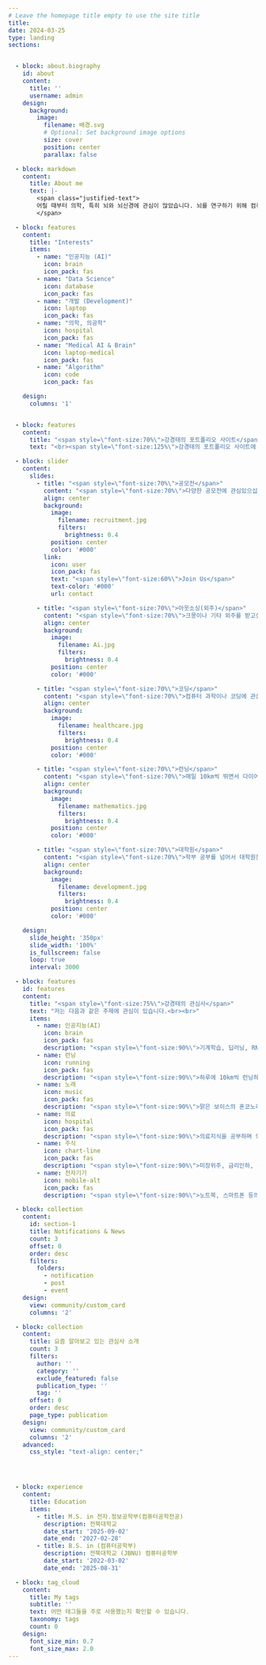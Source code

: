 ```yaml
---
# Leave the homepage title empty to use the site title
title:
date: 2024-03-25
type: landing
sections:


  - block: about.biography
    id: about
    content:
      title: ''
      username: admin
    design:
      background:
        image:
          filename: 배경.svg
          # Optional: Set background image options
          size: cover
          position: center
          parallax: false

  - block: markdown
    content:
      title: About me
      text: |- 
        <span class="justified-text">
        어릴 때부터 의학, 특히 뇌와 뇌신경에 관심이 많았습니다. 뇌를 연구하기 위해 컴퓨터공학과 인공지능을 배워야겠다는 생각 하에 컴퓨터공학부에 입학했고, 컴퓨터공학부와 바이오메디컬공학부의 수업을 들으며 의학과 의공학, 컴퓨터공학의 전반을 배우고 있습니다. 여러 분야를 넘나들며 융합하고 탐구하는 것을 즐깁니다. 의료 인공지능과 뇌공학 분야에서 뇌의 메커니즘을 해석하는 연구에 관심이 있습니다.
        </span>

  - block: features
    content:
      title: "Interests"
      items:
        - name: "인공지능 (AI)"
          icon: brain
          icon_pack: fas
        - name: "Data Science"
          icon: database
          icon_pack: fas
        - name: "개발 (Development)"
          icon: laptop
          icon_pack: fas
        - name: "의학, 의공학"
          icon: hospital
          icon_pack: fas
        - name: "Medical AI & Brain"
          icon: laptop-medical
          icon_pack: fas
        - name: "Algorithm"
          icon: code
          icon_pack: fas

    design:
      columns: '1'


  - block: features
    content:
      title: "<span style=\"font-size:70%\">강경태의 포트폴리오 사이트</span>"
      text: "<br><span style=\"font-size:125%\">강경태의 포트폴리오 사이트에 오신 것을 환영합니다.</span> <br><br>{{% cta cta_link=\"./field/\" cta_text=\"더보기 →\" %}}"

  - block: slider
    content:
      slides:
        - title: "<span style=\"font-size:70%\">공모전</span>"
          content: "<span style=\"font-size:70%\">다양한 공모전에 관심있으십니까?</span>"
          align: center
          background:
            image:
              filename: recruitment.jpg
              filters:
                brightness: 0.4
            position: center
            color: '#000'
          link:
            icon: user
            icon_pack: fas
            text: "<span style=\"font-size:60%\">Join Us</span>"
            text-color: '#000'
            url: contact

        - title: "<span style=\"font-size:70%\">아웃소싱(외주)</span>"
          content: "<span style=\"font-size:70%\">크몽이나 기타 외주를 받고싶으십니까?</span>"
          align: center
          background:
            image:
              filename: Ai.jpg
              filters:
                brightness: 0.4
            position: center
            color: '#000'

        - title: "<span style=\"font-size:70%\">코딩</span>"
          content: "<span style=\"font-size:70%\">컴퓨터 과학이나 코딩에 관심있으십니까?</span>"
          align: center
          background:
            image:
              filename: healthcare.jpg
              filters:
                brightness: 0.4
            position: center
            color: '#000'

        - title: "<span style=\"font-size:70%\">런닝</span>"
          content: "<span style=\"font-size:70%\">매일 10km씩 뛰면서 다이어트 하고싶으세요?</span>"
          align: center
          background:
            image:
              filename: mathematics.jpg
              filters:
                brightness: 0.4
            position: center
            color: '#000'

        - title: "<span style=\"font-size:70%\">대학원</span>"
          content: "<span style=\"font-size:70%\">학부 공부를 넘어서 대학원진학에 관심있으세요?</span>"
          align: center
          background:
            image:
              filename: development.jpg
              filters:
                brightness: 0.4
            position: center
            color: '#000'

    design:
      slide_height: '350px'
      slide_width: '100%'
      is_fullscreen: false
      loop: true
      interval: 3000

  - block: features
    id: features
    content:
      title: "<span style=\"font-size:75%\">강경태의 관심사</span>"
      text: "저는 다음과 같은 주제에 관심이 있습니다.<br><br>"
      items:
        - name: 인공지능(AI)
          icon: brain
          icon_pack: fas
          description: "<span style=\"font-size:90%\">기계학습, 딥러닝, RNN, 컴퓨터 비전 등등</span>"
        - name: 런닝
          icon: running
          icon_pack: fas
          description: "<span style=\"font-size:90%\">하루에 10km씩 런닝하며 체중감소</span>"
        - name: 노래
          icon: music
          icon_pack: fas
          description: "<span style=\"font-size:90%\">맑은 보이스의 혼코노러버</span>"
        - name: 의료
          icon: hospital
          icon_pack: fas
          description: "<span style=\"font-size:90%\">의료지식을 공부하며 의료 인공지능과의 결합 고민</span>"
        - name: 주식
          icon: chart-line
          icon_pack: fas
          description: "<span style=\"font-size:90%\">미장위주, 금리인하, 실적발표, RSI 등 투자와 재테크에 관심</span>"
        - name: 전자기기
          icon: mobile-alt
          icon_pack: fas
          description: "<span style=\"font-size:90%\">노트북, 스마트폰 등의 분해 및 조립 가능</span>"

  - block: collection
    content:
      id: section-1
      title: Notifications & News
      count: 3
      offset: 0
      order: desc
      filters:
        folders:
          - notification
          - post
          - event
    design:
      view: community/custom_card
      columns: '2'

  - block: collection
    content:
      title: 요즘 알아보고 있는 관심사 소개
      count: 3
      filters:
        author: ''
        category: ''
        exclude_featured: false
        publication_type: ''
        tag: ''
      offset: 0
      order: desc
      page_type: publication
    design:
      view: community/custom_card
      columns: '2'
    advanced:
      css_style: "text-align: center;"




  - block: experience
    content:
      title: Education
      items:
        - title: M.S. in 전자.정보공학부(컴퓨터공학전공)
          description: 전북대학교 
          date_start: '2025-09-02'
          date_end: '2027-02-28'
        - title: B.S. in (컴퓨터공학부)
          description: 전북대학교 (JBNU) 컴퓨터공학부
          date_start: '2022-03-02'
          date_end: '2025-08-31'

  - block: tag_cloud
    content:
      title: My tags
      subtitle: ''
      text: 어떤 태그들을 주로 사용했는지 확인할 수 있습니다.
      taxonomy: tags
      count: 0
    design:
      font_size_min: 0.7
      font_size_max: 2.0
---
```

